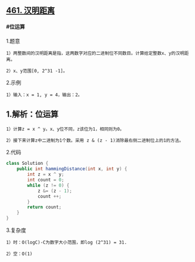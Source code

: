 ## [461. 汉明距离](https://leetcode.cn/problems/hamming-distance/description/)

#### #位运算
1.题意

    1）两整数间的汉明距离是指，这两数字对应的二进制位不同数目。计算给定整数x、y的汉明距离。

    2）x、y范围[0, 2^31 -1]。

2.示例

    1）输入：x = 1, y = 4，输出：2。

## 1.解析：位运算

    1）计算z = x ^ y。x、y位不同，z该位为1，相同则为0。

    2）接下来计算z中二进制为1个数。采用 z & (z - 1)消除最右侧二进制位上的1的方法。

2.代码
```java
class Solution {
    public int hammingDistance(int x, int y) {
        int z = x ^ y;
        int count = 0;
        while (z != 0) {
            z &= (z - 1);
            count ++;
        }
        return count;
    }
}
```

3.复杂度

    1）时：O(logC)-C为数字大小范围，即log (2^31) = 31.

    2）空：O(1)
